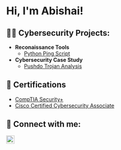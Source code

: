 <h1>Hi, I'm Abishai!

<h2>👨‍💻 Cybersecurity Projects:</h2>

- <b>Reconaissance Tools </b>
  - [Python Ping Script](https://github.com/abishainurse/active-host-monitoring)
- <b>Cybersecurity Case Study </b>
  - [Pushdo Trojan Analysis]()
<h2>📃 Certifications</h2>

- [CompTIA Security+](https://www.youtube.com/watch?v=a83ASGn_V_s)
- [Cisco Certified Cybersecurity Associate](https://www.credly.com/badges/7d169034-4d52-46e1-b1be-61aff374379b/public_url)

<h2> 🤳 Connect with me:</h2>

[<img align="left" alt="JoshMadakor | LinkedIn" width="22px" src="https://cdn.jsdelivr.net/npm/simple-icons@v3/icons/linkedin.svg" />][linkedin]

[linkedin]: www.linkedin.com/in/abishai-nurse
